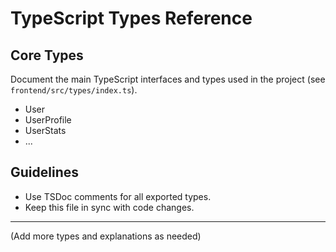 # TypeScript Types Reference

## Core Types
Document the main TypeScript interfaces and types used in the project (see `frontend/src/types/index.ts`).

- User
- UserProfile
- UserStats
- ...

## Guidelines
- Use TSDoc comments for all exported types.
- Keep this file in sync with code changes.

---
(Add more types and explanations as needed)

